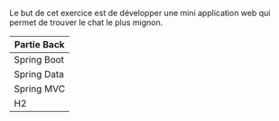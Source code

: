 Le but de cet exercice est de développer une mini application web qui permet de trouver
le chat le plus mignon.

Partie Back |    
------------ |
Spring Boot | 
Spring Data | 
Spring MVC | 
H2 | 
